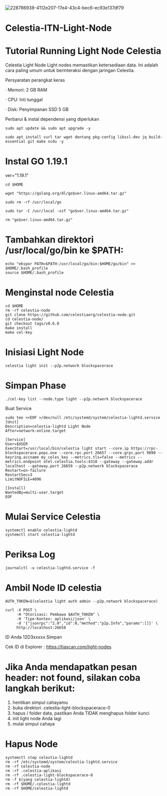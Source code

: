 ![228786938-4112e207-17e4-43c4-bec6-ec93e137df79](https://user-images.githubusercontent.com/82761397/229158545-aa7c5b7e-58b4-4529-a98b-03bdd5242536.jpg)


# Celestia-ITN-Light-Node

# Tutorial Running Light Node Celestia

Celestia Light Node
Light nodes memastikan ketersediaan data. 
Ini adalah cara paling umum untuk berinteraksi dengan jaringan Celestia.

Persyaratan perangkat keras

· Memori: 2 GB RAM

· CPU: Inti tunggal

· Disk: Penyimpanan SSD 5 GB

Perbarui & instal dependensi yang diperlukan
```
sudo apt update && sudo apt upgrade -y

sudo apt install curl tar wget dentang pkg-config libssl-dev jq build-essential git make ncdu -y
```
# Instal GO 1.19.1
ver="1.19.1"
```
cd $HOME

wget "https://golang.org/dl/go$ver.linux-amd64.tar.gz"

sudo rm -rf /usr/local/go

sudo tar -C /usr/local -xzf "go$ver.linux-amd64.tar.gz"

rm "go$ver.linux-amd64.tar.gz"
```
# Tambahkan direktori /usr/local/go/bin ke $PATH:
```
echo "ekspor PATH=$PATH:/usr/local/go/bin:$HOME/go/bin" >> $HOME/.bash_profile
source $HOME/.bash_profile
```
# Menginstal node Celestia
```
cd $HOME
rm -rf celestia-node
git clone https://github.com/celestiaorg/celestia-node.git
cd celestia-node/
git checkout tags/v0.6.0
make install
make cel-key
```
# Inisiasi Light Node
```
celestia light init --p2p.network blockspacerace
```
# Simpan Phase
```
./cel-key list --node.type light --p2p.network blockspacerace
```
Buat Service
```
sudo tee <<EOF >/dev/null /etc/systemd/system/celestia-lightd.service
[Unit]
Description=celestia-lightd Light Node
After=network-online.target

[Service]
User=$USER
ExecStart=/usr/local/bin/celestia light start --core.ip https://rpc-blockspacerace.pops.one --core.rpc.port 26657 --core.grpc.port 9090 --keyring.accname my_celes_key --metrics.tls=false --metrics --metrics.endpoint otel.celestia.tools:4318 --gateway --gateway.addr localhost --gateway.port 26659 --p2p.network blockspacerace
Restart=on-failure
RestartSec=3
LimitNOFILE=4096

[Install]
WantedBy=multi-user.target
EOF
```
# Mulai Service Celestia
```
systemctl enable celestia-lightd
systemctl start celestia-lightd
```
# Periksa Log
```
journalctl -u celestia-lightd.service -f
```
# Ambil Node ID celestia
```
AUTH_TOKEN=$(celestia light auth admin --p2p.network blockspacerace)

curl -X POST \
     -H "Otorisasi: Pembawa $AUTH_TOKEN" \
     -H 'Tipe-Konten: aplikasi/json' \
     -d '{"jsonrpc":"2.0","id":0,"method":"p2p.Info","params":[]}' \
     http://localhost:26658
```
ID Anda 12D3xxxxx Simpan

Cek ID di Explorer : https://tiascan.com/light-nodes

# Jika Anda mendapatkan pesan header: not found, silakan coba langkah berikut:
1. hentikan simpul cahayamu
2. buka direktori .celestia-light-blockspacerace-0
3. hapus / folder data, pastikan Anda TIDAK menghapus folder kunci
4. init light node Anda lagi
5. mulai simpul cahaya
# Hapus Node
```
systemctl stop celestia-lightd
rm -rf /etc/systemd/system/celestia-lightd.service
rm -rf celestia-node
rm -rf .celestia-aplikasi
rm -rf .celestia-light-blockspacerace-0
rm -f $(yang celestia-lightd)
rm -rf $HOME/.celestia-lightd
rm -rf $HOME/celestia-lightd
```
